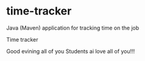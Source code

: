 # time-tracker
Java (Maven) application for tracking time on the job

Time tracker

Good evining all of you Students ai love all of you!!!
